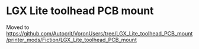 # LGX Lite toolhead PCB mount

Moved to https://github.com/Autocrit/VoronUsers/tree/LGX_Lite_toolhead_PCB_mount/printer_mods/Fiction/LGX_Lite_toolhead_PCB_mount
